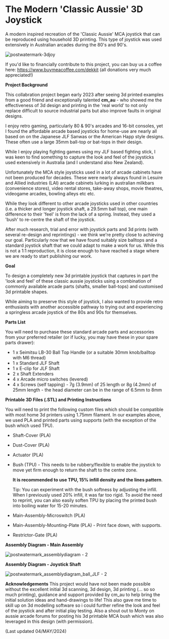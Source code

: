 # The Modern 'Classic Aussie' 3D Joystick
A modern inspired recreation of the 'Classic Aussie' MCA joystick that can be reproduced using household 3D printing.   This type of joystick was used extensively in Australian arcades during the 80's and 90's.

![postwatermark-3djoy](https://github.com/dekkit/Modern-Classic-Aussie-3D-Joystick/assets/32017349/19ab1887-051b-453d-891d-0f47b0f9aca4)

If you'd like to financially contribute to this project, you can buy us a coffee here: https://www.buymeacoffee.com/dekkit (all donations very much appreciated!)

**Project Background**

This collabration project began early 2023 after seeing 3d printed examples from a good friend and exceptionally talented **cm_au** - who showed me the effectiveness of 3d design and printing in the 'real world' to not only replace difficult to source industrial parts but also improve faults in original designs.  

I enjoy retro gaming, particularly 80 & 90's arcades and 16-bit consoles, yet I found the affordable arcade based joysticks for home-use are nearly all based on on the Japanese JLF Sanwas or the American Happ style designs.  These often use a large 35mm ball-top or bat-tops in their design.   

While I enjoy playing fighting games using my JLF based fighting stick, I was keen to find something to capture the look and feel of the joysticks used extensively in Australia (and I understand also New Zealand).

Unfortunately the MCA style joysticks used in a lot of arcade cabinets have not been produced for decades.   These were nearly always found in Lesuire and Allied industries (LAI) arcade cabinets lurking in australian milkbars (convenience stores), video rental stores, take-away shops, movie theatres, videogame arcades, bowling alleys etc etc.  

While they look different to other arcade joysticks used in other countries (i.e. a thicker and longer joystick shaft, a 29.5mm ball top), one main difference to their 'feel' is from the lack of a spring. Instead, they used a 'bush' to re-centre the shaft of the joystick.   

After much research, trial and error with joystick parts and 3d prints (with several re-design and reprintings) - we think we're pretty close to achieving our goal.  Particularly now that we have found suitably size balltops and a standard joystick shaft that we could  adapt to make a work for us.  While this is not a 1:1 reproduction, it is close enough to have reached a stage where we are ready to start publishing our work.  

**Goal**

To design a completely new 3d printable joystick that captures in part the 'look and feel' of these classic aussie joysticks using a combination of commonly available arcade parts (shafts, smaller ball-tops) and customised 3d printable shapes.

While aiming to preserve this style of joystick, I also wanted to provide retro enthusiasts with another accessible pathway to trying out and experiencing a springless arcade joystick of the 80s and 90s for themselves.


**Parts List**

You will need to purchase these standard arcade parts and accessories from your preferred retailer (or if lucky, you may have these in your spare parts drawer): 
- 1 x Seimitsu LB-30 Ball Top Handle (or a suitable 30mm knob/balltop with M6 thread) 
- 1 x Standard JLF Shaft
- 1 x E-clip for JLF Shaft
- 2 x Shaft Extenders
- 4 x Arcade micro switches (levered)
- 4 x Screws (self tapping) -  7g (3.9mm) of 25 length or 8g (4.2mm) of 25mm length - the head diameter can be in the range of 6.5mm to 8mm

  
**Printable 3D Files (.STL) and Printing Instructions**

You will need to print the following custom files which should be compatible with most home 3d printers using 1.75mm filament.  In our examples above, we used PLA and printed parts using supports (with the exception of the bush which used TPU).
- Shaft-Cover (PLA) 
- Dust-Cover (PLA)
- Actuator (PLA)
- Bush (TPU) - This needs to be rubbery/flexible to enable the joystick to move yet firm enough to return the shaft to the centre zone.

  **It is recommended to use TPU, 15% infill density and the lines pattern**.

  Tip: You can experiment with the bush softness by adjusting the infill. When I previously used 20% infill, it was far too rigid.  To avoid the need to reprint, you can also easily soften TPU by placing the printed bush into boiling water for 15-20 minutes.
- Main-Assembly-Microswitch (PLA)
- Main-Assembly-Mounting-Plate (PLA) - Print face down, with supports.
- Restrictor-Gate (PLA)



**Assembly Diagram - Main Assembly**

![postwatermark_assemblydiagram - 2](https://github.com/dekkit/Modern-Classic-Aussie-3D-Joystick/assets/32017349/cfc87557-4b0b-4bd1-916c-fb52b2faf57b)


**Assembly Diagram - Joystick Shaft**

![postwatermark_assemblydiagram_ball_JLF - 2](https://github.com/dekkit/Modern-Classic-Aussie-3D-Joystick/assets/32017349/e242bf9c-43cd-40e4-9e1c-e296a63b0a2b)



**Acknowledgements**
This project would have not been made possible without the excellent initial 3d scanning, 3d design, 3d printing (... so so much printing), guidance and support provided by cm_au to help bring the initial solution ideas and hand-drawings to life!  This also gave me time to skill up on 3d modelling software so i could further refine the look and feel of the joystick and after initial play testing.   Also a shout out to Monty on aussie arcade forums for posting his 3d printable MCA bush which was also leveraged in this design (with permission). 

(Last updated 04/MAY/2024)
